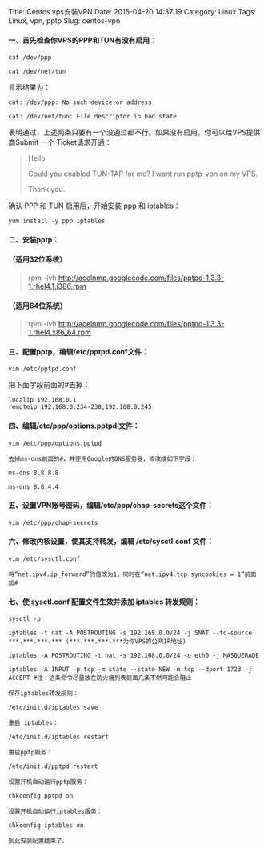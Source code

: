 Title: Centos vps安装VPN
Date: 2015-04-20 14:37:19
Category: Linux
Tags: Linux, vpn, pptp
Slug: centos-vpn


#### 一、首先检查你VPS的PPP和TUN有没有启用：
```
cat /dev/ppp   

cat /dev/net/tun
```
显示结果为：

```
cat: /dev/ppp: No such device or address

cat: /dev/net/tun: File descriptor in bad state
```
表明通过，上述两条只要有一个没通过都不行。如果没有启用，你可以给VPS提供商Submit 一个 Ticket请求开通：

> Hello   
> 
> Could you enabled TUN-TAP for me? I want run pptp-vpn on my VPS.   
> 
> Thank you.

确认 PPP 和 TUN 启用后，开始安装 ppp 和 iptables：

```
yum install -y ppp iptables
```
#### 二、安装pptp：
#### （适用32位系统）  

> rpm -ivh http://acelnmp.googlecode.com/files/pptpd-1.3.3-1.rhel4.1.i386.rpm 
#### （适用64位系统）
> rpm -ivh http://acelnmp.googlecode.com/files/pptpd-1.3.3-1.rhel4.x86_64.rpm  

#### 三、配置pptp，编辑/etc/pptpd.conf文件：

```
vim /etc/pptpd.conf
```

把下面字段前面的#去掉：

```
localip 192.168.0.1   
remoteip 192.168.0.234-238,192.168.0.245
```

#### 四、编辑/etc/ppp/options.pptpd 文件：


```
vim /etc/ppp/options.pptpd  

去掉ms-dns前面的#，并使用Google的DNS服务器，修改成如下字段：

ms-dns 8.8.8.8   

ms-dns 8.8.4.4
```

#### 五、设置VPN账号密码，编辑/etc/ppp/chap-secrets这个文件：


```
vim /etc/ppp/chap-secrets
```

#### 六、修改内核设置，使其支持转发，编辑 /etc/sysctl.conf 文件：

```
vim /etc/sysctl.conf  

将“net.ipv4.ip_forward”的值改为1，同时在“net.ipv4.tcp_syncookies = 1”前面加#
```

#### 七、使 sysctl.conf 配置文件生效并添加 iptables 转发规则：


```
sysctl -p 

iptables -t nat -A POSTROUTING -s 192.168.0.0/24 -j SNAT --to-source ***.***.***.*** (***.***.***.***为你VPS的公网IP地址)   

iptables -A POSTROUTING -t nat -s 192.168.0.0/24 -o eth0 -j MASQUERADE

iptables -A INPUT -p tcp -m state --state NEW -m tcp --dport 1723 -j ACCEPT #注：这条命令尽量放在防火墙列表前面几条不然可能会阻止  

保存iptables转发规则：

/etc/init.d/iptables save  

重启 iptables：

/etc/init.d/iptables restart  

重启pptp服务：

/etc/init.d/pptpd restart  

设置开机自动运行pptp服务：

chkconfig pptpd on  

设置开机自动运行iptables服务：

chkconfig iptables on  

到此安装配置结束了。
```
